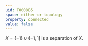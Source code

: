 ```yaml
---
uid: T000885
space: either-or-topology
property: connected
value: false
---
```

$X = \{-1\} \cup (-1,1]$ is a separation of $X$.

